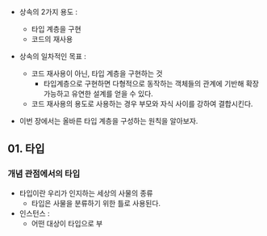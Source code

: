 
- 상속의 2가지 용도 : 
	- 타입 계층을 구현 
	- 코드의 재사용 

- 상속의 일차적인 목표 : 
	- 코드 재사용이 아닌, 타입 계층을 구현하는 것 
		- 타입계층으로 구현하면 다형적으로 동작하는 객체들의 관계에 기반해 확장 가능하고 유연한 설계를 얻을 수 있다. 
	- 코드 재사용의 용도로 사용하는 경우 부모와 자식 사이를 강하여 결합시킨다. 

- 이번 장에서는 올바른 타입 계층을 구성하는 원칙을 알아보자. 


## 01. 타입 


### 개념 관점에서의 타입  

- 타입이란 우리가 인지하는 세상의 사물의 종류 
	- 타입은 사물을 분류하기 위한 틀로 사용된다. 
- 인스턴스 : 
	- 어떤 대상이 타입으로 부